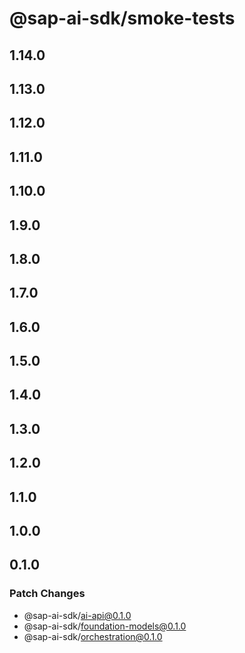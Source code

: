 # @sap-ai-sdk/smoke-tests

## 1.14.0

## 1.13.0

## 1.12.0

## 1.11.0

## 1.10.0

## 1.9.0

## 1.8.0

## 1.7.0

## 1.6.0

## 1.5.0

## 1.4.0

## 1.3.0

## 1.2.0

## 1.1.0

## 1.0.0

## 0.1.0

### Patch Changes

- @sap-ai-sdk/ai-api@0.1.0
- @sap-ai-sdk/foundation-models@0.1.0
- @sap-ai-sdk/orchestration@0.1.0
